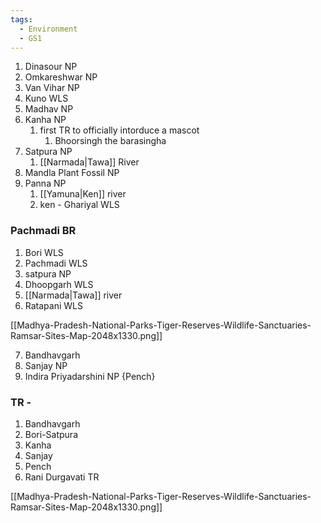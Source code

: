 ```yaml
---
tags:
  - Environment
  - GS1
---
```

1. Dinasour NP
2. Omkareshwar NP
3. Van Vihar NP
4. Kuno WLS
5. Madhav NP
6. Kanha NP
	1. first TR to officially intorduce a mascot
		1. Bhoorsingh the barasingha
7. Satpura NP
	1. [[Narmada|Tawa]] River
8. Mandla Plant Fossil NP
9. Panna NP
	1. [[Yamuna|Ken]] river
	2. ken - Ghariyal WLS

### Pachmadi BR
1. Bori WLS
2. Pachmadi WLS
3. satpura NP
4. Dhoopgarh WLS
5. [[Narmada|Tawa]] river
6. Ratapani WLS

[[Madhya-Pradesh-National-Parks-Tiger-Reserves-Wildlife-Sanctuaries-Ramsar-Sites-Map-2048x1330.png]]




























































7. Bandhavgarh 
8. Sanjay NP
9. Indira Priyadarshini NP {Pench}

### TR - 
1. Bandhavgarh
2. Bori-Satpura
3. Kanha
4. Sanjay
5. Pench
6. Rani Durgavati TR

[[Madhya-Pradesh-National-Parks-Tiger-Reserves-Wildlife-Sanctuaries-Ramsar-Sites-Map-2048x1330.png]]